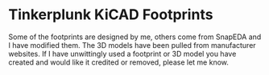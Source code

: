 # Tinkerplunk KiCAD Footprints
Some of the footprints are designed by me, others come from SnapEDA and I have modified them. The 3D models have been pulled from manufacturer websites. If I have unwittingly used a footprint or 3D model you have created and would like it credited or removed, please let me know.
